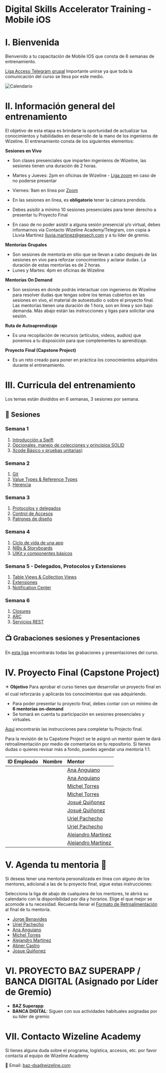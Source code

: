 # Digital Skills Accelerator Training - Mobile iOS

# I. Bienvenida
Bienvenido a tu capacitación de Mobile IOS que consta de 6 semanas de entrenamiento.

[Liga Acceso Telegram grupal](TODO:)
Importante unirse ya que toda la comunicación del curso se lleva por este medio.

![Calendario](TODO:)


# II. Información general del entrenamiento
El objetivo de esta etapa es brindarte la oportunidad de actualizar tus conocimientos y habilidades en desarrollo de la mano de los ingenieros de Wizeline. El entrenamiento consta de los siguientes elementos: 

**Sesiones en Vivo** 
- Son clases presenciales que imparten ingenieros de Wizeline, las sesiones tienen una duración de 2 horas.
- Martes y Jueves: 2pm en oficinas de Wizeline - [Liga zoom](TODO:) en caso de no poderse presentar
- Viernes: 9am en línea por [Zoom](TODO:)

- En las sesiones en línea, es **obligatorio** tener la cámara prendida.
- Debes asisitir a mínimo 10 sesiones presenciales para tener derecho a presentar tu Proyecto Final
- En caso de no poder asistir a alguna sesión presencial y/o virtual, debes informarnos vía Contacto Wizeline Academy/Telegram, con copia a Lluvia Martínez lluvia.martinez@gesech.com y a tu líder de gremio. 

**Mentorías Grupales**
- Son sesiones de mentoría en sitio que se llevan a cabo después de las sesiones en vivo para reforzar conocimientos y aclarar dudas. La duración de estas mentorías es de 2 horas.
- Lunes y Martes: 4pm en oficinas de Wizeline

**Mentorías On Demand**
- Son sesiones en donde podrás interactuar con ingenieros de Wizeline para resolver dudas que tengas sobre los temas cubiertos en las sesiones en vivo, el material de autoestudio o sobre el proyecto final. Las mentorías tienen una duración de 1 hora, son en línea y son bajo demanda. Más abajo están las instrucciones y ligas para solicitar una sesión.

**Ruta de Autoaprendizaje**
- Es una recopilación de recursos (artículos, videos, audios) que ponemos a tu disposición para que complementes tu aprendizaje.

**Proyecto Final (Capstone Project)**
- Es un reto creado para poner en práctica los conocimientos adquiridos durante el entrenamiento. 

# III. Curricula del entrenamiento
Los temas están divididos en 6 semanas, 3 sesiones por semana. 

## :bookmark_tabs: Sesiones

### Semana 1
   1. [Introducción a Swift](curso/semana_1/Introduccion_a_Swift)
   2. [Opcionales, manejo de colecciones y principios SOLID](curso/semana_1/Opcionales_y_colecciones)
   3. [Xcode Básico y pruebas unitarias)](curso/semana_1/Xcode_Basico)

### Semana 2 
   1. [Git](curso/semana_2/Git)
   2. [Value Types & Reference Types](curso/semana_2/Value_y_Reference_Types)
   3. [Herencia](curso/semana_2/Herencia)

### Semana 3
   1. [Protocolos y delegados](curso/semana_3/protocolos_y_delegados)
   2. [Control de Accesos](curso/semana_3/control_de_acceso)
   3. [Patrones de diseño](curso/semana_3/patrones_de_diseño)

### Semana 4
   1. [Ciclo de vida de una app](hcurso/semana_4/Ciclo_de_una_app)
   2. [NIBs & Storyboards](curso/semana_4/NIBs_&_Storyboards)
   3. [UIKit y componentes básicos](curso/semana_4/UIKit_Components)

### Semana 5 - Delegados, Protocolos y Extensiones
   1. [Table Views & Collection Views](curso/semana_5/TableView_y_CollectionView)
   2. [Extensiones](curso/semana_5/Extensiones)
   3. [Notification Center](curso/semana_5/Notification_Center)

### Semana 6
   1. [Closures](curso/semana_6/Closures)
   2. [ARC](curso/semana_6/ARC)
   3. [Servicios REST](curso/semana_6/Servicios_REST)

## 📺 Grabaciones sesiones y Presentaciones

En [esta liga](/Grabaciones_y_Presentaciones.md) encontrarás todas las grabaciones y presentaciones del curso.


# IV. Proyecto Final (Capstone Project)
✴️ **Objetivo**
Para aprobar el curso tienes que desarrollar un proyecto final en el cual reforzarás y aplicarás los conocimientos que vas adquiriendo.
- Para poder presentar tu proyecto final, debes contar con un mínimo de **6 mentorías on-demand**
- Se tomará en cuenta tu participación en sesiones presenciales y virtuales. 

[Aquí](https://github.com/wizelineacademy/baz-ios-project-c3-2022) encontrarás las instrucciones para completar tu Projecto final.

Para la revisión de tu Capstone Project se te asignó un mentor quien te dará retroalimentación por medio de comentarios en tu repositorio. Si tienes dudas o quieres revisar más a fondo, puedes agendar una mentoría 1:1.

| ID Empleado | Nombre                              | Mentor |
| ----------: | :---------------------------------- | :-------------------------- |
|    |                         | [Ana Anguiano](https://github.com/anaacruz)              |
|      |                        | [Ana Anguiano](https://github.com/anaacruz)              |
|      |                     | [Michel Torres](https://github.com/mtorres0)             |
|     |                       | [Michel Torres](https://github.com/mtorres0)             |
|       |                        | [Josué Quiñonez](https://github.com/JosueQuinonesRivera) |
|      |                         | [Josué Quiñonez](https://github.com/JosueQuinonesRivera) |
|      |                         | [Uriel Pachecho](https://github.com/VictorUrielP)        |
|      |                    | [Uriel Pachecho](https://github.com/VictorUrielP)        |
|     |                         | [Alejandro Martínez](https://github.com/alejandrombWize) |
|      |                        | [Alejandro Martínez](https://github.com/alejandrombWize) |

# V. Agenda tu mentoria 📆
Si deseas tener una mentoria personalizada en línea con alguno de los mentores, adicional a las de tu proyecto final, sigue estas instrucciones:

Selecciona la liga de abajo de cualquiera de los mentores, te abrirá su calendario con la disponibilidad por día y horarios. Elige el que mejor se acomode a tu necesidad.
Recuerda llenar el [Formato de Retroalimentación](TODO:) al final de tu mentoría.

- [Jorge Benavides](https://calendly.com/jorge-benavides/baz-mentoria)
- [Uriel Pachecho](https://calendly.com/wizeline-uriel-pacheco/baz-mentoria-1-1)
- [Ana Anguiano](https://calendly.com/ana-anguiano/baz-mentoria-1-1)
- [Michel Torres](https://calendly.com/michel-torres-alonso/baz-mentoria-1-1)
- [Alejandro Martínez](https://calendly.com/alejandro-mb/mentorias-baz)
- [Abner Castro](https://calendly.com/abner-castro/baz-mentoria-1-1)
- [Josue Quiñonez](https://calendly.com/josue-quinones-rivera/baz-mentoria-online-on-demand)


# VI. PROYECTO BAZ SUPERAPP / BANCA DIGITAL (Asignado por Líder de Gremio)

- **BAZ Superapp**: 
- **BANCA DIGITAL**: Siguen con sus actividades habituales asignadas por su líder de gremio


# VII. Contacto Wizeline Academy
Si tienes alguna duda sobre el programa, logística, accesos, etc. por favor contacta al equipo de Wizeline Academy

:email: Email: [baz-dsa@wizeline.com](baz-dsa@wizeline.com)
